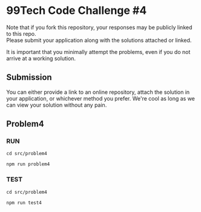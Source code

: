 # 99Tech Code Challenge #4 #

Note that if you fork this repository, your responses may be publicly linked to this repo.  
Please submit your application along with the solutions attached or linked.   

It is important that you minimally attempt the problems, even if you do not arrive at a working solution.

## Submission ##
You can either provide a link to an online repository, attach the solution in your application, or whichever method you prefer.
We're cool as long as we can view your solution without any pain.


## Problem4 ##
### RUN ###
```cd src/problem4```

```npm run problem4```

### TEST ###
```cd src/problem4```

```npm run test4```
